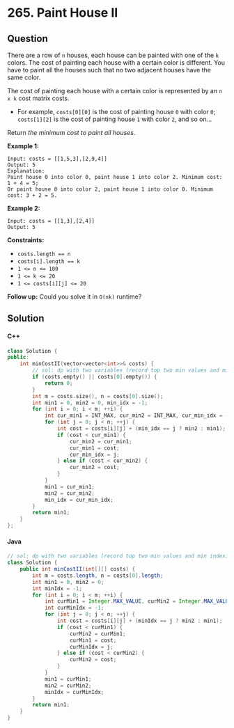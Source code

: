 # 265. Paint House II

## Question

There are a row of `n` houses, each house can be painted with one of the `k` colors. The cost of painting each house with a certain color is different. You have to paint all the houses such that no two adjacent houses have the same color.

The cost of painting each house with a certain color is represented by an `n x k` cost matrix costs.

* For example, `costs[0][0]` is the cost of painting house `0` with color `0`; `costs[1][2]` is the cost of painting house `1` with color `2`, and so on...

Return _the minimum cost to paint all houses_.

**Example 1:**

```
Input: costs = [[1,5,3],[2,9,4]]
Output: 5
Explanation:
Paint house 0 into color 0, paint house 1 into color 2. Minimum cost: 1 + 4 = 5; 
Or paint house 0 into color 2, paint house 1 into color 0. Minimum cost: 3 + 2 = 5.
```

**Example 2:**

```
Input: costs = [[1,3],[2,4]]
Output: 5
```

**Constraints:**

* `costs.length == n`
* `costs[i].length == k`
* `1 <= n <= 100`
* `1 <= k <= 20`
* `1 <= costs[i][j] <= 20`

**Follow up:** Could you solve it in `O(nk)` runtime?

## Solution

#### C++

```cpp
class Solution {
public:
    int minCostII(vector<vector<int>>& costs) {
        // sol: dp with two variables (record top two min values and min index)
        if (costs.empty() || costs[0].empty()) {
            return 0;
        }
        int m = costs.size(), n = costs[0].size();
        int min1 = 0, min2 = 0, min_idx = -1;
        for (int i = 0; i < m; ++i) {
            int cur_min1 = INT_MAX, cur_min2 = INT_MAX, cur_min_idx = -1;
            for (int j = 0; j < n; ++j) {
                int cost = costs[i][j] + (min_idx == j ? min2 : min1);
                if (cost < cur_min1) {
                    cur_min2 = cur_min1;
                    cur_min1 = cost;
                    cur_min_idx = j;
                } else if (cost < cur_min2) {
                    cur_min2 = cost;
                }
            }
            min1 = cur_min1;
            min2 = cur_min2;
            min_idx = cur_min_idx;
        }
        return min1;
    }
};
```

#### Java

```java
// sol: dp with two variables (record top two min values and min index)
class Solution {
    public int minCostII(int[][] costs) {
        int m = costs.length, n = costs[0].length;
        int min1 = 0, min2 = 0;
        int minIdx = -1;
        for (int i = 0; i < m; ++i) {
            int curMin1 = Integer.MAX_VALUE, curMin2 = Integer.MAX_VALUE;
            int curMinIdx = -1;
            for (int j = 0; j < n; ++j) {
                int cost = costs[i][j] + (minIdx == j ? min2 : min1);
                if (cost < curMin1) {
                    curMin2 = curMin1;
                    curMin1 = cost;
                    curMinIdx = j;
                } else if (cost < curMin2) {
                    curMin2 = cost;
                }
            }
            min1 = curMin1;
            min2 = curMin2;
            minIdx = curMinIdx;
        }
        return min1;
    }
}
```
